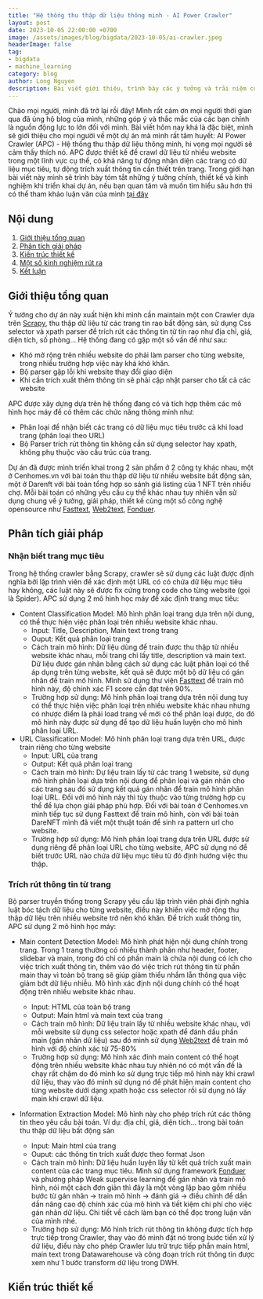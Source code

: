 ```yaml
---
title: "Hệ thống thu thập dữ liệu thông minh - AI Power Crawler"
layout: post
date: 2023-10-05 22:00:00 +0700
image: /assets/images/blog/bigdata/2023-10-05/ai-crawler.jpeg
headerImage: false
tag:
- bigdata
- machine_learning
category: blog
author: Long Nguyen
description: Bài viết giới thiệu, trình bày các ý tưởng và trải niệm của tác giả trong quá trình xây dựng AI Power Crawler - Hệ thống thu thập dữ liệu thông minh.
---
```


Chào mọi người, mình đã trở lại rồi đây! Mình rất cảm ơn mọi người thời gian qua đã ủng hộ blog của mình, những góp ý và thắc mắc của các bạn chính là nguồn động lực to lớn đối với mình. Bài viết hôm nay khá là đặc biệt, mình sẽ giới thiệu cho mọi người về một dự án mà mình rất tâm huyết: AI Power Crawler (APC) - Hệ thống thu thập dữ liệu thông minh, hi vọng mọi người sẽ cảm thấy thích nó. APC được thiết kế để crawl dữ liệu từ nhiều website trong một lĩnh vực cụ thể, có khả năng tự động nhận diện các trang có dữ liệu mục tiêu, tự động trích xuất thông tin cần thiết trên trang. Trong giới hạn bài viết này mình sẽ trình bày tóm tắt những ý tưởng chính, thiết kế và kinh nghiệm khi triển khai dự án, nếu bạn quan tâm và muốn tìm hiểu sâu hơn thì có thể tham khảo luận văn của mình [tại đây](/assets/docs/master_thesis.pdf)

## Nội dung
1. [Giới thiệu tổng quan](#introduction)
2. [Phân tích giải pháp](#solution_analyst)
3. [Kiến trúc thiết kế](#system_architecture)
4. [Một số kinh nghiệm rút ra](#experience)
5. [Kết luận](#conclusion)

## Giới thiệu tổng quan <a name="introduction"></a>

Ý tưởng cho dự án này xuất hiện khi mình cần maintain một con Crawler dựa trên [Scrapy](https://scrapy.org/), thu thập dữ liệu từ các trang tin rao bất động sản, sử dụng Css selector và xpath parser để trích rút các thông tin từ tin rao như địa chỉ, giá, diện tích, số phòng... Hệ thống đang có gặp một số vấn đề như sau:

- Khó mở rộng trên nhiều website do phải làm parser cho từng website, trong nhiều trường hợp việc này khá khó khăn.
- Bộ parser gặp lỗi khi website thay đổi giao diện
- Khi cần trích xuất thêm thông tin sẽ phải cập nhật parser cho tất cả các website

APC được xây dựng dựa trên hệ thống đang có và tích hợp thêm các mô hình học máy để có thêm các chức năng thông minh như:
- Phân loại để nhận biết các trang có dữ liệu mục tiêu trước cả khi load trang (phân loại theo URL)
- Bộ Parser trích rút thông tin không cần sử dụng selector hay xpath, không phụ thuộc vào cấu trúc của trang.

Dự án đã được mình triển khai trong 2 sản phẩm ở 2 công ty khác nhau, một ở Cenhomes.vn với bài toán thu thập dữ liệu từ nhiều website bất động sản, một ở Darenft với bài toán tổng hợp so sánh giá listing của 1 NFT trên nhiều chợ. Mỗi bài toán có những yêu cầu cụ thể khác nhau tuy nhiên vẫn sử dụng chung về ý tưởng, giải pháp, thiết kế cùng một số công nghệ opensource như [Fasttext](https://fasttext.cc/), [Web2text](https://github.com/dalab/web2text), [Fonduer](https://github.com/HazyResearch/fonduer).

## Phân tích giải pháp <a name="solution_analyst"></a>

### Nhận biết trang mục tiêu

Trong hệ thống crawler bằng Scrapy, crawler sẽ sử dụng các luật được định nghĩa bởi lập trình viên để xác định một URL có có chứa dữ liệu mục tiêu hay không, các luật này sẽ được fix cứng trong code cho từng website (gọi là Spider). APC sử dụng 2 mô hình học máy để xác định trang mục tiêu:

- Content Classification Model: Mô hình phân loại trang dựa trên nội dung, có thể thực hiện việc phân loại trên nhiều website khác nhau.
    - Input: Title, Description, Main text trong trang
    - Ouput: Kết quả phân loại trang
    - Cách train mô hình: Dữ liệu dùng để train được thu thập từ nhiều website khác nhau, mỗi trang chỉ lấy title, description và main text. Dữ liệu được gán nhãn bằng cách sử dụng các luật phân loại có thể áp dụng trên từng website, kết quả sẽ được một bộ dữ liệu có gán nhãn để train mô hình. Mình sử dụng thư viện [Fasttext](https://fasttext.cc/) để train mô hình này, độ chính xác F1 score cần đạt trên 90%.
    - Trường hợp sử dụng: Mô hình phân loại trang dựa trên nội dung tuy có thể thực hiện việc phân loại trên nhiều website khác nhau nhưng có nhược điểm là phải load trang về mới có thể phân loại được, do đó mô hình này được sử dụng để tạo dữ liệu huấn luyện cho mô hình phân loại URL.
- URL Classification Model: Mô hình phân loại trang dựa trên URL, được train riêng cho từng website
    - Input: URL của trang
    - Output: Kết quả phân loại trang
    - Cách train mô hình: Dự liệu train lấy từ các trang 1 website, sử dụng mô hình phân loại dựa trên nội dung để phân loại và gán nhãn cho các trang sau đó sử dụng kết quả gán nhãn để train mô hình phân loại URL. Đối với mô hình này thì tùy thuộc vào từng trường hợp cụ thể để lựa chọn giải pháp phù hợp. Đối với bài toán ở Cenhomes.vn mình tiếp tục sử dụng Fasttext để train mô hình, còn với bài toán DareNFT mình đã viết một thuật toán để sinh ra pattern url cho website.
    - Trường hợp sử dụng: Mô hình phân loại trang dựa trên URL được sử dụng riêng để phân loại URL cho từng website, APC sử dụng nó để biết trước URL nào chứa dữ liệu mục tiêu từ đó định hướng việc thu thập.

### Trích rút thông tin từ trang

Bộ parser truyền thống trong Scrapy yêu cầu lập trình viên phải định nghĩa luật bóc tách dữ liệu cho từng website, điều này khiến việc mở rộng thu thập dữ liệu trên nhiều website trở nên khó khăn. Để trích xuất thông tin, APC sử dụng 2 mô hình học máy:

- Main content Detection Model: Mô hình phát hiện nội dung chính trong trang. Trong 1 trang thường có nhiều thành phần như header, footer, slidebar và main, trong đó chỉ có phần main là chứa nội dung có ích cho việc trích xuất thông tin, thêm vào đó việc trích rút thông tin từ phần main thay vì toàn bộ trang sẽ giúp giảm thiểu nhầm lẫn thông qua việc giảm bớt dữ liệu nhiễu. Mô hình xác định nội dung chính có thể hoạt động trên nhiều website khác nhau.
    - Input: HTML của toàn bộ trang
    - Output: Main html và main text của trang
    - Cách train mô hình: Dữ liệu train lấy từ nhiều website khác nhau, với mỗi website sử dụng css selector hoặc xpath để đánh dấu phần main (gán nhãn dữ liệu) sau đó mình sử dụng [Web2text](https://github.com/dalab/web2text) để train mô hình với độ chính xác từ 75-80%
    - Trường hợp sử dụng: Mô hình xác đinh main content có thể hoạt động trên nhiều website khác nhau tuy nhiên nó có một vấn đề là chạy rất chậm do đó mình ko sử dụng trực tiếp mô hình này khi crawl dữ liệu, thay vào đó mình sử dụng nó để phát hiện main content cho từng website dưới dạng xpath hoặc css selector rồi sử dụng nó lấy main khi crawl dữ liệu.

- Information Extraction Model: Mô hình này cho phép trích rút các thông tin theo yêu cầu bài toán. Ví dụ: địa chỉ, giá, diện tích... trong bài toán thu thập dữ liệu bất động sản
    - Input: Main html của trang
    - Ouput: các thông tin trích xuất được theo format Json
    - Cách train mô hình: Dữ liệu huấn luyện lấy từ kết quả trích xuất main content của các trang mục tiêu. Mình sử dụng framework [Fonduer](https://github.com/HazyResearch/fonduer) và phương pháp Weak supervise learning để gán nhãn và train mô hình, nói một cách đơn giản thì đây là một vòng lặp bao gồm nhiều bước từ gán nhãn -> train mô hình -> đánh giá -> điều chỉnh để dần dần nâng cao độ chính xác của mô hình và tiết kiệm chi phí cho việc gán nhãn dữ liệu. Chi tiết về cách làm bạn có thể đọc trong luận văn của mình nhé.
    - Trường hợp sử dụng: Mô hình trích rút thông tin không được tích hợp trực tiếp trong Crawler, thay vào đó mình đặt nó trong bước tiền xử lý dữ liệu, điều này cho phép Crawler lưu trữ trực tiếp phần main html, main text trong Datawarehouse và công đoạn trích rút thông tin được xem như 1 bước transform dữ liệu trong DWH.


## Kiến trúc thiết kế <a name="system_architecture"></a>
